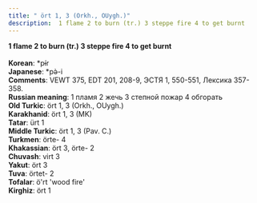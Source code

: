 ```yaml
---
title: " ört 1, 3 (Orkh., OUygh.)"
description:  1 flame 2 to burn (tr.) 3 steppe fire 4 to get burnt
---
```

<p data-pagefind-weight="0.5">
<strong> 1 flame 2 to burn (tr.) 3 steppe fire 4 to get burnt</strong><br><br>
<strong>Korean</strong>:  *pɨ́r<br>
<strong>Japanese</strong>:  *pǝ̀-i<br>
<strong>Comments</strong>:  VEWT 375, EDT 201, 208-9, ЭСТЯ 1, 550-551, Лексика 357-358.<br>
<strong>Russian meaning</strong>:  1 пламя 2 жечь 3 степной пожар 4 обгорать<br>
<strong>Old Turkic</strong>:  ört 1, 3 (Orkh., OUygh.)<br>
<strong>Karakhanid</strong>:  ört 1, 3 (MK)<br>
<strong>Tatar</strong>:  ürt 1<br>
<strong>Middle Turkic</strong>:  ört 1, 3 (Pav. C.)<br>
<strong>Turkmen</strong>:  örte- 4<br>
<strong>Khakassian</strong>:  ört 3, örte- 2<br>
<strong>Chuvash</strong>:  virt 3<br>
<strong>Yakut</strong>:  ört 3<br>
<strong>Tuva</strong>:  örtet- 2<br>
<strong>Tofalar</strong>:  ö'rt 'wood fire'<br>
<strong>Kirghiz</strong>:  ört 1<br>

</p>
